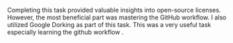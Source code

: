 Completing this task provided valuable insights into open-source licenses. However, the most beneficial part was mastering the GitHub workflow. I also utilized Google Dorking as part of this
task. This was a very useful task especially learning the github workflow .
